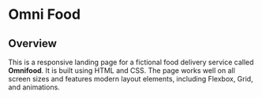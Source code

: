# Omni Food

## Overview

This is a responsive landing page for a fictional food delivery service called **Omnifood**. It is built using HTML and CSS. The page works well on all screen sizes and features modern layout elements, including Flexbox, Grid, and animations.

